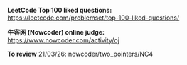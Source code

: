 **LeetCode Top 100 liked questions:** <br />
https://leetcode.com/problemset/top-100-liked-questions/ <br />

**牛客网 (Nowcoder) online judge:** <br />
https://www.nowcoder.com/activity/oj <br />

**To review**
21/03/26: nowcoder/two_pointers/NC4 <br />


